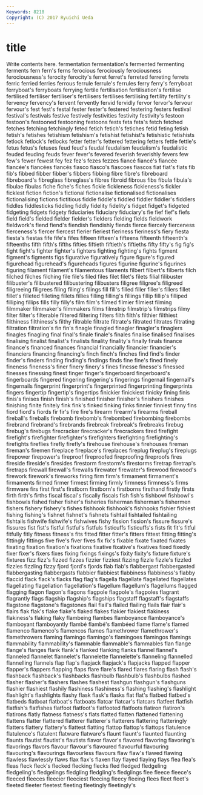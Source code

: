 ```yaml
---
Keywords: 8218 
Copyright: (C) 2017 Ryuichi Ueda
---
```


# title

Write contents here.
 fermentation fermentation's fermented fermenting ferments fern
fern's ferns ferocious ferociously ferociousness ferociousness's ferocity ferocity's ferret ferret's
ferreted ferreting ferrets ferric ferried ferries ferrous ferrule ferrule's ferrules
ferry ferry's ferryboat ferryboat's ferryboats ferrying fertile fertilisation fertilisation's fertilise
fertilised fertiliser fertiliser's fertilisers fertilises fertilising fertility fertility's fervency fervency's
fervent fervently fervid fervidly fervor fervor's fervour fervour's fest fest's
festal fester fester's festered festering festers festival festival's festivals festive
festively festivities festivity festivity's festoon festoon's festooned festooning festoons fests
feta feta's fetch fetched fetches fetching fetchingly feted fetich fetich's
fetiches fetid feting fetish fetish's fetishes fetishism fetishism's fetishist fetishist's
fetishistic fetishists fetlock fetlock's fetlocks fetter fetter's fettered fettering fetters
fettle fettle's fetus fetus's fetuses feud feud's feudal feudalism feudalism's
feudalistic feuded feuding feuds fever fever's fevered feverish feverishly fevers
few few's fewer fewest fey fez fez's fezes fezzes fiancé
fiancé's fiancée fiancée's fiancées fiancés fiasco fiasco's fiascoes fiascos fiat
fiat's fiats fib fib's fibbed fibber fibber's fibbers fibbing fibre
fibre's fibreboard fibreboard's fibreglass fibreglass's fibres fibroid fibrous fibs fibula
fibula's fibulae fibulas fiche fiche's fiches fickle fickleness fickleness's fickler
ficklest fiction fiction's fictional fictionalise fictionalised fictionalises fictionalising fictions fictitious
fiddle fiddle's fiddled fiddler fiddler's fiddlers fiddles fiddlesticks fiddling fiddly
fidelity fidelity's fidget fidget's fidgeted fidgeting fidgets fidgety fiduciaries fiduciary
fiduciary's fie fief fief's fiefs field field's fielded fielder fielder's
fielders fielding fields fieldwork fieldwork's fiend fiend's fiendish fiendishly fiends
fierce fiercely fierceness fierceness's fiercer fiercest fierier fieriest fieriness fieriness's
fiery fiesta fiesta's fiestas fife fife's fifes fifteen fifteen's fifteens
fifteenth fifteenth's fifteenths fifth fifth's fifths fifties fiftieth fiftieth's fiftieths
fifty fifty's fig fig's fight fight's fighter fighter's fighters fighting
fighting's fights figment figment's figments figs figurative figuratively figure figure's
figured figurehead figurehead's figureheads figures figurine figurine's figurines figuring filament
filament's filamentous filaments filbert filbert's filberts filch filched filches filching
file file's filed files filet filet's filets filial filibuster filibuster's
filibustered filibustering filibusters filigree filigree's filigreed filigreeing filigrees filing filing's
filings fill fill's filled filler filler's fillers fillet fillet's filleted
filleting fillets fillies filling filling's fillings fillip fillip's filliped filliping
fillips fills filly filly's film film's filmed filmier filmiest filming
filmmaker filmmaker's filmmakers films filmstrip filmstrip's filmstrips filmy filter filter's
filterable filtered filtering filters filth filth's filthier filthiest filthiness filthiness's
filthy filtrable filtrate filtrate's filtrated filtrates filtrating filtration filtration's fin
fin's finagle finagled finagler finagler's finaglers finagles finagling final final's
finale finale's finales finalise finalised finalises finalising finalist finalist's finalists
finality finality's finally finals finance finance's financed finances financial financially
financier financier's financiers financing financing's finch finch's finches find find's
finder finder's finders finding finding's findings finds fine fine's fined
finely fineness fineness's finer finery finery's fines finesse finesse's finessed
finesses finessing finest finger finger's fingerboard fingerboard's fingerboards fingered fingering
fingering's fingerings fingernail fingernail's fingernails fingerprint fingerprint's fingerprinted fingerprinting fingerprints
fingers fingertip fingertip's fingertips finickier finickiest finicky fining finis finis's
finises finish finish's finished finisher finisher's finishers finishes finishing finite
finitely fink fink's finked finking finks finnier finniest finny fins
fiord fiord's fiords fir fir's fire fire's firearm firearm's firearms
fireball fireball's fireballs firebomb firebomb's firebombed firebombing firebombs firebrand firebrand's
firebrands firebreak firebreak's firebreaks firebug firebug's firebugs firecracker firecracker's firecrackers
fired firefight firefight's firefighter firefighter's firefighters firefighting firefighting's firefights fireflies
firefly firefly's firehouse firehouse's firehouses fireman fireman's firemen fireplace fireplace's
fireplaces fireplug fireplug's fireplugs firepower firepower's fireproof fireproofed fireproofing fireproofs
fires fireside fireside's firesides firestorm firestorm's firestorms firetrap firetrap's firetraps
firewall firewall's firewalls firewater firewater's firewood firewood's firework firework's fireworks
firing firm firm's firmament firmament's firmaments firmed firmer firmest firming
firmly firmness firmness's firms firmware firs first first's firstborn firstborn's
firstborns firsthand firstly firsts firth firth's firths fiscal fiscal's fiscally
fiscals fish fish's fishbowl fishbowl's fishbowls fished fisher fisher's fisheries
fisherman fisherman's fishermen fishers fishery fishery's fishes fishhook fishhook's fishhooks
fishier fishiest fishing fishing's fishnet fishnet's fishnets fishtail fishtailed fishtailing
fishtails fishwife fishwife's fishwives fishy fission fission's fissure fissure's fissures
fist fist's fistful fistful's fistfuls fisticuffs fisticuffs's fists fit fit's
fitful fitfully fitly fitness fitness's fits fitted fitter fitter's fitters
fittest fitting fitting's fittingly fittings five five's fiver fives fix
fix's fixable fixate fixated fixates fixating fixation fixation's fixations fixative
fixative's fixatives fixed fixedly fixer fixer's fixers fixes fixing fixings
fixings's fixity fixity's fixture fixture's fixtures fizz fizz's fizzed fizzes
fizzier fizziest fizzing fizzle fizzle's fizzled fizzles fizzling fizzy fjord
fjord's fjords flab flab's flabbergast flabbergasted flabbergasting flabbergasts flabbier flabbiest
flabbiness flabbiness's flabby flaccid flack flack's flacks flag flag's flagella
flagellate flagellated flagellates flagellating flagellation flagellation's flagellum flagellum's flagellums flagged
flagging flagon flagon's flagons flagpole flagpole's flagpoles flagrant flagrantly flags
flagship flagship's flagships flagstaff flagstaff's flagstaffs flagstone flagstone's flagstones flail
flail's flailed flailing flails flair flair's flairs flak flak's flake
flake's flaked flakes flakier flakiest flakiness flakiness's flaking flaky flambeing
flambes flamboyance flamboyance's flamboyant flamboyantly flambé flambé's flambéed flame flame's
flamed flamenco flamenco's flamencos flames flamethrower flamethrower's flamethrowers flaming flamingo
flamingo's flamingoes flamingos flamings flammability flammability's flammable flammable's flammables flan
flange flange's flanges flank flank's flanked flanking flanks flannel flannel's
flanneled flannelet flannelet's flannelette flannelette's flanneling flannelled flannelling flannels flap
flap's flapjack flapjack's flapjacks flapped flapper flapper's flappers flapping flaps
flare flare's flared flares flaring flash flash's flashback flashback's flashbacks
flashbulb flashbulb's flashbulbs flashed flasher flasher's flashers flashes flashest flashgun
flashgun's flashguns flashier flashiest flashily flashiness flashiness's flashing flashing's flashlight
flashlight's flashlights flashy flask flask's flasks flat flat's flatbed flatbed's
flatbeds flatboat flatboat's flatboats flatcar flatcar's flatcars flatfeet flatfish flatfish's
flatfishes flatfoot flatfoot's flatfooted flatfoots flatiron flatiron's flatirons flatly flatness
flatness's flats flatted flatten flattened flattening flattens flatter flattered flatterer
flatterer's flatterers flattering flatteringly flatters flattery flattery's flattest flatting flattop
flattop's flattops flatulence flatulence's flatulent flatware flatware's flaunt flaunt's flaunted
flaunting flaunts flautist flautist's flautists flavor flavor's flavored flavoring flavoring's
flavorings flavors flavour flavour's flavoured flavourful flavouring flavouring's flavourings flavourless
flavours flaw flaw's flawed flawing flawless flawlessly flaws flax flax's
flaxen flay flayed flaying flays flea flea's fleas fleck fleck's
flecked flecking flecks fled fledged fledgeling fledgeling's fledgelings fledgling fledgling's
fledglings flee fleece fleece's fleeced fleeces fleecier fleeciest fleecing fleecy
fleeing flees fleet fleet's fleeted fleeter fleetest fleeting fleetingly fleetingly's
